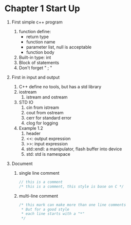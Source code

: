 # Chapter 1 Start Up

1.  First simple c++ program

    1.  function define: 
        -   return type
        -   function name
        -   parameter list, null is acceptable
        -   function body
    2.  Built-in type: int
    3.  Block of statements
    4.  Don't forget " ; "

2.  First in input and output

    1.  C++ define no tools, but has a std library
    2.  iostream
        1.  istream and ostream
    3.  STD IO
        1.  cin from istream
        2.  cout from ostream
        3.  cerr for standard error
        4.  clog for logging
    4.  Example 1.2
        1.  header
        2.  <<: output expression
        3.  \>>: input expression
        4.  std::endl: a manipulator, flash buffer into device
        5.  std: std is namespace

3.  Document

    1.  single line comment

        ```c++
        // this is a comment
        /* this is a comment, this style is base on C */
        ```

    2.  multi-line comment

        ```c++
        /* this mark can make more than one line comments
         * But for a good style
         * each line starts with a "*"
         */
        ```

        

